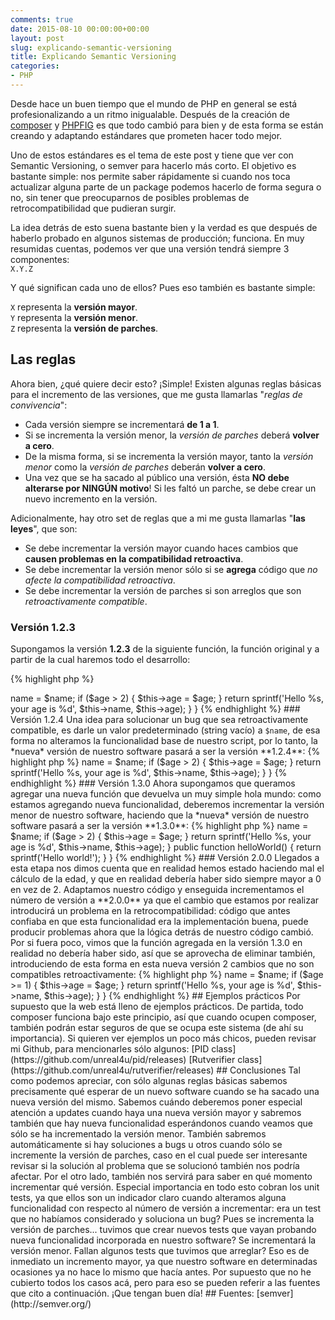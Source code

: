 ```yaml
---
comments: true
date: 2015-08-10 00:00:00+00:00
layout: post
slug: explicando-semantic-versioning
title: Explicando Semantic Versioning
categories:
- PHP
---
```


Desde hace un buen tiempo que el mundo de PHP en general se está profesionalizando a un ritmo inigualable. Después de la creación de
[composer](/2015/06/entendiendo-e-implementando-composer-en-tu-codigo-php/) y [PHPFIG](http://www.php-fig.org/) es que todo cambió para
bien y de esta forma se están creando y adaptando estándares que prometen hacer todo mejor. 

Uno de estos estándares es el tema de este post y tiene que ver con Semantic Versioning, o semver para hacerlo más corto. El objetivo es
bastante simple: nos permite saber rápidamente si cuando nos toca actualizar alguna parte de un package podemos hacerlo de forma segura o no,
sin tener que preocuparnos de posibles problemas de retrocompatibilidad que pudieran surgir.

La idea detrás de esto suena bastante bien y la verdad es que después de haberlo probado en algunos sistemas de producción; funciona. En muy
resumidas cuentas, podemos ver que una versión tendrá siempre 3 componentes:  
<code>X.Y.Z</code>

Y qué significan cada uno de ellos? Pues eso también es bastante simple:

<code>X</code> representa la <strong>versión mayor</strong>.  
<code>Y</code> representa la <strong>versión menor</strong>.  
<code>Z</code> representa la <strong>versión de parches</strong>.

<!-- more -->

## Las reglas

Ahora bien, ¿qué quiere decir esto? ¡Simple! Existen algunas reglas básicas para el incremento de las versiones, que me gusta llamarlas "*reglas de convivencia*": 

* Cada versión siempre se incrementará **de 1 a 1**.
* Si se incrementa la versión menor, la _versión de parches_ deberá **volver a cero**.
* De la misma forma, si se incrementa la versión mayor, tanto la _versión menor_ como la _versión de parches_ deberán **volver a cero**.
* Una vez que se ha sacado al público una versión, ésta **NO debe alterarse por NINGÚN motivo**! Si les faltó un parche, se debe crear un nuevo incremento en la versión.

Adicionalmente, hay otro set de reglas que a mi me gusta llamarlas "**las leyes**", que son:

* Se debe incrementar la versión mayor cuando haces cambios que **causen problemas en la compatibilidad retroactiva**.
* Se debe incrementar la versión menor sólo si se **agrega** código que _no afecte la compatibilidad retroactiva_.
* Se debe incrementar la versión de parches si son arreglos que son _retroactivamente compatible_.

### Versión 1.2.3

Supongamos la versión **1.2.3** de la siguiente función, la función original y a partir de la cual haremos todo el desarrollo:

{% highlight php %}
<?php

// Versión 1.2.3

class HelloWorld
{
    public $name;
    public $age = 0;
    public function returnString($name, $age = 0)
    {
        $this->name = $name;
        if ($age > 2) {
            $this->age = $age;
        }
        return sprintf('Hello %s, your age is %d', $this->name, $this->age);
    }
}
{% endhighlight %}

### Versión 1.2.4

Una idea para solucionar un bug que sea retroactivamente compatible, es darle un valor predeterminado (string vacío) a <code>$name</code>,
de esa forma no alteramos la funcionalidad base de nuestro script, por lo tanto, la *nueva* versión de nuestro software pasará a ser la 
versión **1.2.4**: 

{% highlight php %}
<?php

// Versión 1.2.4

class HelloWorld
{
    public $name;
    public $age = 0;
    public function returnString($name='', $age = 0)
    {
        $this->name = $name;
        if ($age > 2) {
            $this->age = $age;
        }
        return sprintf('Hello %s, your age is %d', $this->name, $this->age);
    }
}
{% endhighlight %}

### Versión 1.3.0

Ahora supongamos que queramos agregar una nueva función que devuelva un muy simple hola mundo: como estamos agregando nueva funcionalidad,
deberemos incrementar la versión menor de nuestro software, haciendo que la *nueva* versión de nuestro software pasará a ser la versión
**1.3.0**:

{% highlight php %}
<?php

// Versión 1.3.0

class HelloWorld
{
    public $name;
    public $age = 0;
    public function returnString($name='', $age = 0)
    {
        $this->name = $name;
        if ($age > 2) {
            $this->age = $age;
        }
        return sprintf('Hello %s, your age is %d', $this->name, $this->age);
    }

    public function helloWorld()
    {
        return sprintf('Hello world!');
    }
}
{% endhighlight %}

### Versión 2.0.0

Llegados a esta etapa nos dimos cuenta que en realidad hemos estado haciendo mal el cálculo de la edad, y que en realidad debería
haber sido siempre mayor a 0 en vez de 2. Adaptamos nuestro código y enseguida incrementamos el número de versión a **2.0.0** ya que
el cambio que estamos por realizar introducirá un problema en la retrocompatibilidad: código que antes confiaba en que esta funcionalidad
era la implementación buena, puede producir problemas ahora que la lógica detrás de nuestro código cambió. Por si fuera poco, vimos que
la función agregada en la versión 1.3.0 en realidad no debería haber sido, así que se aprovecha de eliminar también, introduciendo de esta
forma en esta nueva versión 2 cambios que no son compatibles retroactivamente: 

{% highlight php %}
<?php

// Versión 2.0.0

class HelloWorld
{
    public $name;
    public $age = 0;
    public function returnString($name='', $age = 0)
    {
        $this->name = $name;
        if ($age >= 1) {
            $this->age = $age;
        }
        return sprintf('Hello %s, your age is %d', $this->name, $this->age);
    }
}
{% endhighlight %}

## Ejemplos prácticos

Por supuesto que la web está lleno de ejemplos prácticos. De partida, todo composer funciona bajo este principio, así que cuando ocupen
composer, también podrán estar seguros de que se ocupa este sistema (de ahí su importancia). Si quieren ver ejemplos un poco más chicos, 
pueden revisar mi Github, para mencionarles sólo algunos: 

[PID class](https://github.com/unreal4u/pid/releases)  
[Rutverifier class](https://github.com/unreal4u/rutverifier/releases)

## Conclusiones

Tal como podemos apreciar, con sólo algunas reglas básicas sabemos precisamente qué esperar de un nuevo software cuando se ha sacado
una nueva versión del mismo. Sabemos cuándo deberemos poner especial atención a updates cuando haya una nueva versión mayor y sabremos
también que hay nueva funcionalidad esperándonos cuando veamos que sólo se ha incrementado la versión menor. También sabremos automáticamente
si hay soluciones a bugs u otros cuando sólo se incremente la versión de parches, caso en el cual puede ser interesante revisar si la 
solución al problema que se solucionó también nos podría afectar.

Por el otro lado, también nos servirá para saber en qué momento incrementar qué versión. Especial importancia en todo esto cobran los 
unit tests, ya que ellos son un indicador claro cuando alteramos alguna funcionalidad con respecto al número de versión a incrementar: era
un test que no habíamos considerado y soluciona un bug? Pues se incrementa la versión de parches... tuvimos que crear nuevos tests que vayan
probando nueva funcionalidad incorporada en nuestro software? Se incrementará la versión menor. Fallan algunos tests que tuvimos que arreglar?
Eso es de inmediato un incremento mayor, ya que nuestro software en determinadas ocasiones ya no hace lo mismo que hacía antes.

Por supuesto que no he cubierto todos los casos acá, pero para eso se pueden referir a las fuentes que cito a continuación. ¡Que tengan buen día!

## Fuentes:  
[semver](http://semver.org/)  

